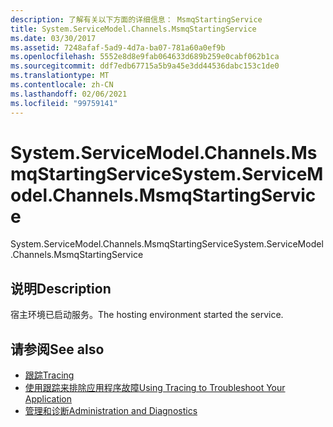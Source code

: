 ```yaml
---
description: 了解有关以下方面的详细信息： MsmqStartingService
title: System.ServiceModel.Channels.MsmqStartingService
ms.date: 03/30/2017
ms.assetid: 7248afaf-5ad9-4d7a-ba07-781a60a0ef9b
ms.openlocfilehash: 5552e8d8e9fab064633d689b259e0cabf062b1ca
ms.sourcegitcommit: ddf7edb67715a5b9a45e3dd44536dabc153c1de0
ms.translationtype: MT
ms.contentlocale: zh-CN
ms.lasthandoff: 02/06/2021
ms.locfileid: "99759141"
---
```

# <a name="systemservicemodelchannelsmsmqstartingservice"></a><span data-ttu-id="2f554-103">System.ServiceModel.Channels.MsmqStartingService</span><span class="sxs-lookup"><span data-stu-id="2f554-103">System.ServiceModel.Channels.MsmqStartingService</span></span>

<span data-ttu-id="2f554-104">System.ServiceModel.Channels.MsmqStartingService</span><span class="sxs-lookup"><span data-stu-id="2f554-104">System.ServiceModel.Channels.MsmqStartingService</span></span>  
  
## <a name="description"></a><span data-ttu-id="2f554-105">说明</span><span class="sxs-lookup"><span data-stu-id="2f554-105">Description</span></span>  

 <span data-ttu-id="2f554-106">宿主环境已启动服务。</span><span class="sxs-lookup"><span data-stu-id="2f554-106">The hosting environment started the service.</span></span>  
  
## <a name="see-also"></a><span data-ttu-id="2f554-107">请参阅</span><span class="sxs-lookup"><span data-stu-id="2f554-107">See also</span></span>

- [<span data-ttu-id="2f554-108">跟踪</span><span class="sxs-lookup"><span data-stu-id="2f554-108">Tracing</span></span>](index.md)
- [<span data-ttu-id="2f554-109">使用跟踪来排除应用程序故障</span><span class="sxs-lookup"><span data-stu-id="2f554-109">Using Tracing to Troubleshoot Your Application</span></span>](using-tracing-to-troubleshoot-your-application.md)
- [<span data-ttu-id="2f554-110">管理和诊断</span><span class="sxs-lookup"><span data-stu-id="2f554-110">Administration and Diagnostics</span></span>](../index.md)
